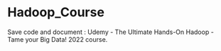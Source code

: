 # Hadoop_Course
Save code and document : Udemy - The Ultimate Hands-On Hadoop - Tame your Big Data! 2022 course.

